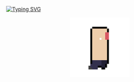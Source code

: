 [![Typing SVG](https://readme-typing-svg.demolab.com?font=Jersey+10&size=30&pause=1000&color=2AF710&background=000000&center=true&vCenter=true&random=true&width=500&lines=I+am+Game+Developer+And+Designer!;You+Can+See+My+Game+And+Design+to+My+Repo!;Well%2C+GoodBye!;Hello!;Welcome+To+My+Github+Page!;Is+There+Anyone%3F)](https://git.io/typing-svg)

<div align="center">
  <img src="Player1.gif" />
</div>